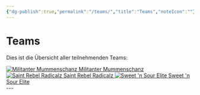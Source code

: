 ```yaml
---
{"dg-publish":true,"permalink":"/teams/","title":"Teams","noteIcon":""}
---
```


# **Teams**
Dies ist die Übersicht aller teilnehmenden Teams:

<div class="championship-grid">
  <a href="https://cptspaulding1980.github.io/choke-slam-wrestling/teams/militanter-mummenschanz" class="champ-card">
    <img src="/choke-slam-wrestling/img/user/z_Images/Choke Slam_MM.png" alt="Militanter Mummenschanz">
    <span>Militanter Mummenschanz</span>
  </a>
  <a href="https://cptspaulding1980.github.io/choke-slam-wrestling/teams/saint-rebel-radicalz" class="champ-card">
    <img src="/choke-slam-wrestling/img/user/z_Images/Choke Slam_SRR.png" alt="Saint Rebel Radicalz">
    <span>Saint Rebel Radicalz</span>
  </a>
  <a href="https://cptspaulding1980.github.io/choke-slam-wrestling/teams/sweet-n-sour-elite" class="champ-card">
    <img src="/choke-slam-wrestling/img/user/z_Images/Choke Slam_SnS.png" alt="Sweet 'n Sour Elite">
    <span>Sweet 'n Sour Elite</span>
  </a>
</div>
---